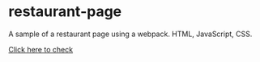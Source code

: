# restaurant-page

A sample of a restaurant page using a webpack.
HTML, JavaScript, CSS.

[Click here to check](https://samir-ahajin.github.io/restaurant-page/)
